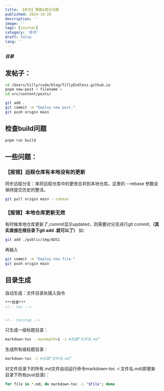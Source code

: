 ```yaml
---
title: 【命令】博客&常见问题
published: 2024-10-28
description: ''
image: ''
tags: [journal]
category: '命令'
draft: false 
lang: ''
---
```

***目录***
<!-- toc -->

## 发帖子：
```zsh
cd /Users/tilly/code/blog/TillyEndless.github.io
pnpm new-post < filename >
cd src/content/posts/
```
```zsh
git add .  
git commit -m "Deploy new post." 
git push origin main
```
## 检查build问题
```zsh
pnpm run build
```

## 一些问题：

### 【报错】远程仓库有本地没有的更新
同步远程分支：来将远程仓库中的更改合并到本地仓库。这里的 --rebase 参数会保持提交历史的整洁。
```zsh
git pull origin main --rebase
```
### 【报错】本地仓库更新无效
有时候本地仓库更新了,commit显示updated，则需要对分支进行git commit,**（其实直接在根目录下git add .就可以了）**
如:
```zsh
git add ./public/img/ADS1
```
再输入
```zsh
git commit -m "Deploy new file." 
git push origin main
```
## 目录生成
自动生成：文件目录处插入指令
```markdown
***目录***
<!-- toc -->


<!-- tocstop -->

```
只生成一级标题目录：
```zsh
markdown-toc --maxdepth=1 -i #后跟“文件名.md”
```
生成所有级标题目录：
```zsh
markdown-toc -i #后跟“文件名.md”
```
对文件目录下的所有.md文件自动运行命令markdown-toc -i 文件名.md(即更新目录下所有post目录)：
```zsh
for file in *.md; do markdown-toc -i "$file"; done
```